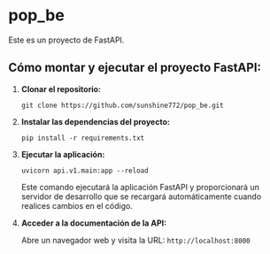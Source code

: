 <body>
    <h1>pop_be</h1>
    <p>Este es un proyecto de FastAPI.</p>
    <h2>Cómo montar y ejecutar el proyecto FastAPI:</h2>
    <ol>
        <li><strong>Clonar el repositorio:</strong>
            <pre><code>git clone https://github.com/sunshine772/pop_be.git</code></pre>
        </li>
        <!-- <li><strong>Crear y activar un entorno virtual:</strong>
            <pre>
                <code>cd pop_be<br>python -m venv env<br>source env/bin/activate   # En Linux/MacOS<br>env\Scripts\activate      # En Windows
                </code>
            </pre>
        </li> -->
        <li><strong>Instalar las dependencias del proyecto:</strong>
            <pre><code>pip install -r requirements.txt</code></pre>
        </li>
        <li><strong>Ejecutar la aplicación:</strong>
            <pre><code>uvicorn api.v1.main:app --reload</code></pre>
            <p>Este comando ejecutará la aplicación FastAPI y proporcionará un servidor de desarrollo que se recargará automáticamente cuando realices cambios en el código.</p>
        </li>
        <li><strong>Acceder a la documentación de la API:</strong>
            <p>Abre un navegador web y visita la URL: <code>http://localhost:8000</code></p>
        </li>
    </ol>
</body>
